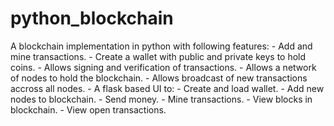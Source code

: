 # python_blockchain
A blockchain implementation in python with following features:
    - Add and mine transactions.
    - Create a wallet with public and private keys to hold coins.
    - Allows signing and verification of transactions.
    - Allows a network of nodes to hold the blockchain.
    - Allows broadcast of new transactions accross all nodes.
    - A flask based UI to:
        - Create and load wallet.
        - Add new nodes to blockchain.
        - Send money.
        - Mine transactions.
        - View blocks in blockchain.
        - View open transactions.

